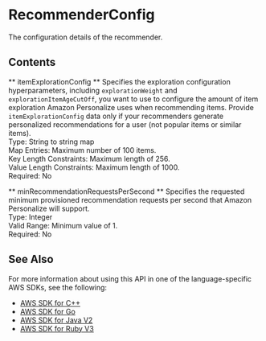 # RecommenderConfig<a name="API_RecommenderConfig"></a>

The configuration details of the recommender\.

## Contents<a name="API_RecommenderConfig_Contents"></a>

 ** itemExplorationConfig **   <a name="personalize-Type-RecommenderConfig-itemExplorationConfig"></a>
Specifies the exploration configuration hyperparameters, including `explorationWeight` and `explorationItemAgeCutOff`, you want to use to configure the amount of item exploration Amazon Personalize uses when recommending items\. Provide `itemExplorationConfig` data only if your recommenders generate personalized recommendations for a user \(not popular items or similar items\)\.  
Type: String to string map  
Map Entries: Maximum number of 100 items\.  
Key Length Constraints: Maximum length of 256\.  
Value Length Constraints: Maximum length of 1000\.  
Required: No

 ** minRecommendationRequestsPerSecond **   <a name="personalize-Type-RecommenderConfig-minRecommendationRequestsPerSecond"></a>
Specifies the requested minimum provisioned recommendation requests per second that Amazon Personalize will support\.  
Type: Integer  
Valid Range: Minimum value of 1\.  
Required: No

## See Also<a name="API_RecommenderConfig_SeeAlso"></a>

For more information about using this API in one of the language\-specific AWS SDKs, see the following:
+  [AWS SDK for C\+\+](https://docs.aws.amazon.com/goto/SdkForCpp/personalize-2018-05-22/RecommenderConfig) 
+  [AWS SDK for Go](https://docs.aws.amazon.com/goto/SdkForGoV1/personalize-2018-05-22/RecommenderConfig) 
+  [AWS SDK for Java V2](https://docs.aws.amazon.com/goto/SdkForJavaV2/personalize-2018-05-22/RecommenderConfig) 
+  [AWS SDK for Ruby V3](https://docs.aws.amazon.com/goto/SdkForRubyV3/personalize-2018-05-22/RecommenderConfig) 